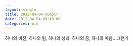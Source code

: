 ```yaml
---
layout: single
title: 2012-04-04-tumblr
date: 2012-04-04 09:40:00
categories: old
---
```

하나의 비전, 하나의 팀, 하나의 성과, 하나의 꿈, 하나의 마음.. 그런거

